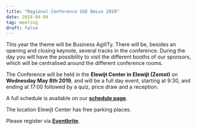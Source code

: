 ```yaml
---
title: "Regional Conference GSE BeLux 2019"
date: 2019-04-04
tag: meeting
draft: false
---
```


This year the theme will be Business AgilITy.
There will be, besides an opening and closing keynote, several tracks in the conference.
During the day you will have the possibility to visit the different booths of our sponsors,
which will be centralised around the different conference rooms.  

The Conference will be held in the __Elewijt Center in Elewijt (Zemst)__ on __Wednesday May 8th  2019__,
and will be a full day event, starting at 9:30, and ending at 17:00 followed by a quiz, price draw and a reception.  

A full schedule is available on our [__schedule page__](/schedule/regional19/).  

The location Elewijt Center has free parking places.  

Please register via [__Eventbrite__](https://www.eventbrite.be/e/gse-regional-conference-belux-8052019-tickets-56029586000).
